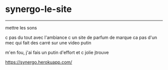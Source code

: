 # synergo-le-site


------------------------------------------------

mettre les sons

c pas du tout avec l'ambiance c un site de parfum de marque ca pas d'un mec qui fait des carré sur une video putin

m'en fou, j'ai fais un putin d'effort et c jolie jtrouve

https://synergo.herokuapp.com/ 


